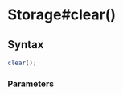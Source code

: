 # Storage#clear()


<!-- examples -->
<!-- examples -->

## Syntax

```js
clear();
```

<!-- parameters -->
### Parameters

<!-- parameters -->

<!-- return -->
<!-- return -->
